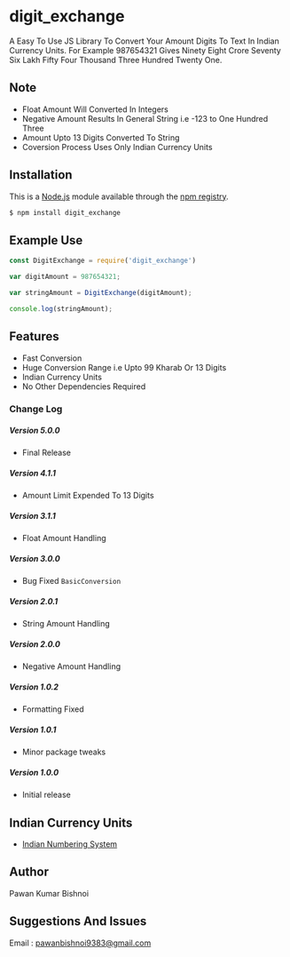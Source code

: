 # digit_exchange
A Easy To Use JS Library To Convert Your Amount Digits To Text In Indian Currency Units. For Example 987654321 Gives Ninety Eight Crore Seventy Six Lakh Fifty Four Thousand Three Hundred Twenty One.

## Note
- Float Amount Will Converted In Integers
- Negative Amount Results In General String i.e -123 to One Hundred Three
- Amount Upto 13 Digits Converted To String
- Coversion Process Uses Only Indian Currency Units

## Installation

This is a [Node.js](https://nodejs.org/en/) module available through the
[npm registry](https://www.npmjs.com/).
```bash
$ npm install digit_exchange
```

## Example Use

```js
const DigitExchange = require('digit_exchange')

var digitAmount = 987654321;

var stringAmount = DigitExchange(digitAmount);

console.log(stringAmount);
```
## Features

  * Fast Conversion
  * Huge Conversion Range i.e Upto 99 Kharab Or 13 Digits
  * Indian Currency Units
  * No Other Dependencies Required

### Change Log

##### Version 5.0.0 
- Final Release

##### Version 4.1.1 
- Amount Limit Expended To 13 Digits

##### Version 3.1.1
- Float Amount Handling

##### Version 3.0.0
- Bug Fixed `BasicConversion`

##### Version 2.0.1
- String Amount Handling

##### Version 2.0.0
- Negative Amount Handling

##### Version 1.0.2
- Formatting Fixed  

##### Version 1.0.1
- Minor package tweaks

##### Version 1.0.0
- Initial release

## Indian Currency Units
- [Indian Numbering System](https://en.wikipedia.org/wiki/Indian_numbering_system)  

## Author 
Pawan Kumar Bishnoi

## Suggestions And Issues
Email : pawanbishnoi9383@gmail.com

